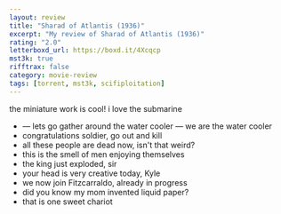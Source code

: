 ```yaml
---
layout: review
title: "Sharad of Atlantis (1936)"
excerpt: "My review of Sharad of Atlantis (1936)"
rating: "2.0"
letterboxd_url: https://boxd.it/4Xcqcp
mst3k: true
rifftrax: false
category: movie-review
tags: [torrent, mst3k, scifiploitation]
---
```


the miniature work is cool! i love the submarine

- — lets go gather around the water cooler — we are the water cooler
- congratulations soldier, go out and kill
- all these people are dead now, isn't that weird?
- this is the smell of men enjoying themselves
- the king just exploded, sir
- your head is very creative today, Kyle
- we now join Fitzcarraldo, already in progress
- did you know my mom invented liquid paper?
- that is one sweet chariot
